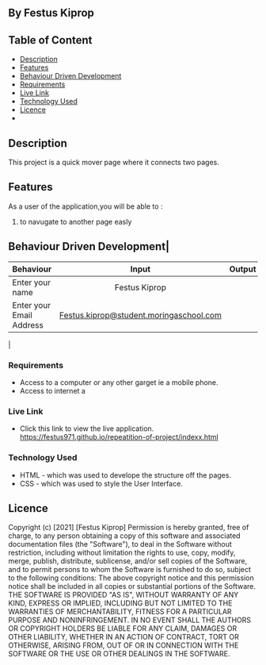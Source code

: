 ## By Festus Kiprop

## Table of Content

- [Description](#description)
- [Features](#features)
- [Behaviour Driven Development](#Behaviour-Driven-Development)
- [Requirements](#requirements)
- [Live Link](#Live-Link)
- [Technology Used](#technology-Used)
- [Licence](#licence)
-

## Description

 <p>This project is a quick mover page where it connects two pages.</p>

## Features

As a user of the application,you will be able to :

1. to navugate to another page easly

## Behaviour Driven Development|

| Behaviour                |                  Input                  | Output |
| :----------------------- | :-------------------------------------: | -----: |
| Enter your name          |              Festus Kiprop              |        |
| Enter your Email Address | Festus.kiprop@student.moringaschool.com |        |

|

### Requirements

- Access to a computer or any other garget ie a mobile phone.
- Access to internet
  a

### Live Link

- Click this link to view the live application. https://festus971.github.io/repeatition-of-project/indexx.html

### Technology Used

- HTML - which was used to develope the structure off the pages.
- CSS - which was used to style the User Interface.

## Licence

Copyright (c) [2021] [Festus Kiprop]
Permission is hereby granted, free of charge, to any person obtaining a copy
of this software and associated documentation files (the "Software"), to deal
in the Software without restriction, including without limitation the rights
to use, copy, modify, merge, publish, distribute, sublicense, and/or sell
copies of the Software, and to permit persons to whom the Software is
furnished to do so, subject to the following conditions:
The above copyright notice and this permission notice shall be included in all
copies or substantial portions of the Software.
THE SOFTWARE IS PROVIDED "AS IS", WITHOUT WARRANTY OF ANY KIND, EXPRESS OR
IMPLIED, INCLUDING BUT NOT LIMITED TO THE WARRANTIES OF MERCHANTABILITY,
FITNESS FOR A PARTICULAR PURPOSE AND NONINFRINGEMENT. IN NO EVENT SHALL THE
AUTHORS OR COPYRIGHT HOLDERS BE LIABLE FOR ANY CLAIM, DAMAGES OR OTHER
LIABILITY, WHETHER IN AN ACTION OF CONTRACT, TORT OR OTHERWISE, ARISING FROM,
OUT OF OR IN CONNECTION WITH THE SOFTWARE OR THE USE OR OTHER DEALINGS IN THE
SOFTWARE.
